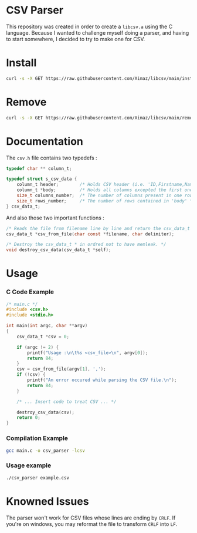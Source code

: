 # CSV Parser
This repository was created in order to create a ``libcsv.a`` using the C language. Because I wanted to challenge myself doing a parser, and having to start somewhere, I decided to try to make one for CSV.

# Install
```bash
curl -s -X GET https://raw.githubusercontent.com/Ximaz/libcsv/main/install.bash | /bin/bash
```

# Remove
```bash
curl -s -X GET https://raw.githubusercontent.com/Ximaz/libcsv/main/remove.bash | /bin/bash
```

# Documentation
The `csv.h` file contains two typedefs :

```c
typedef char ** column_t;

typedef struct s_csv_data {
    column_t header;        /* Holds CSV header (i.e. 'ID,Firstname,Name,Age') */
    column_t *body;         /* Holds all columns excepted the first one */
    size_t columns_number;  /* The number of columns present in one row */
    size_t rows_number;     /* The number of rows contained in 'body' */
} csv_data_t;
```

And also those two important functions :

```c
/* Reads the file from filename line by line and return the csv_data_t *. */
csv_data_t *csv_from_file(char const *filename, char delimiter);

/* Destroy the csv_data_t * in ordred not to have memleak. */
void destroy_csv_data(csv_data_t *self);
```

# Usage

### C Code Example

```c
/* main.c */
#include <csv.h>
#include <stdio.h>

int main(int argc, char **argv)
{
    csv_data_t *csv = 0;

    if (argc != 2) {
        printf("Usage :\n\t%s <csv_file>\n", argv[0]);
        return 84;
    }
    csv = csv_from_file(argv[1], ',');
    if (!csv) {
        printf("An error occured while parsing the CSV file.\n");
        return 84;
    }

    /* ... Insert code to treat CSV ... */

    destroy_csv_data(csv);
    return 0;
}
```

### Compilation Example

```bash
gcc main.c -o csv_parser -lcsv
```

### Usage example

```bash
./csv_parser example.csv
```

# Knowned Issues
The parser won't work for CSV files whose lines are ending by `CRLF`. If you're on windows, you may reformat the file to transform `CRLF` into `LF`.
